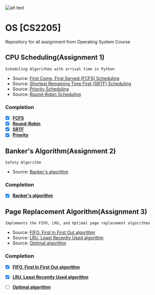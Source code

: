 ![alt text](http://www.scitech.au.edu/Images/General/vms-2.jpg)
# OS [CS2205]
Repository for all assignment from Operating System Course
## CPU Scheduling(Assignment 1) 
```
Scheduling Algorithms with arrival time in Python
```
- Source: [First Come, First Served (FCFS) Scheduling](https://www.geeksforgeeks.org/program-fcfs-scheduling-set-1/)
- Source: [Shortest Remaining Time First (SRTF) Scheduling](https://www.javatpoint.com/os-srtf-scheduling-algorithm)
- Source: [Priority Scheduling](https://www.tutorialspoint.com/operating_system/os_process_scheduling_algorithms.htm)
- Source: [Round-Robin Scheduling](https://en.wikipedia.org/wiki/Round-robin_scheduling)
### Completion
  - [x] [**FCFS**](https://github.com/mazility/OS/blob/master/FCFS.py)
  - [x] [**Round-Robin**](https://github.com/mazility/OS/blob/master/RoundR.py)
  - [x] [**SRTF**](https://github.com/mazility/OS/blob/master/SRTF.py)
  - [x] [**Priority**](https://github.com/mazility/OS/blob/master/Priority.py)
  
## Banker's Algorithm(Assignment 2) 
```
Safety Algorithm
```
- Source: [Banker's algorithm](https://en.wikipedia.org/wiki/Banker%27s_algorithm)
### Completion
  - [x] [**Banker's algorithm**](https://github.com/mazility/OS/blob/master/BankerAlgorithm.py)

## Page Replacement Algorithm(Assignment 3) 
```
Implements the FIFO, LRU, and Optimal page replacement algorithms 
```

- Source: [FIFO, First In First Out algorithm](https://www.geeksforgeeks.org/program-page-replacement-algorithms-set-2-fifo/)
- Source: [LRU, Least Recently Used algorithm](https://www.geeksforgeeks.org/program-page-replacement-algorithms-set-1-lru/)
- Source: [Optimal algorithm](https://en.wikipedia.org/wiki/Page_replacement_algorithm)

### Completion
  - [x] [**FIFO, First In First Out algorithm**](https://github.com/mazility/OS/blob/master/FIFO.py)
  - [x] [**LRU, Least Recently Used algorithm**](https://github.com/mazility/OS/blob/master/LRU.py)
  - [ ] [**Optimal algorithm**]()
  
